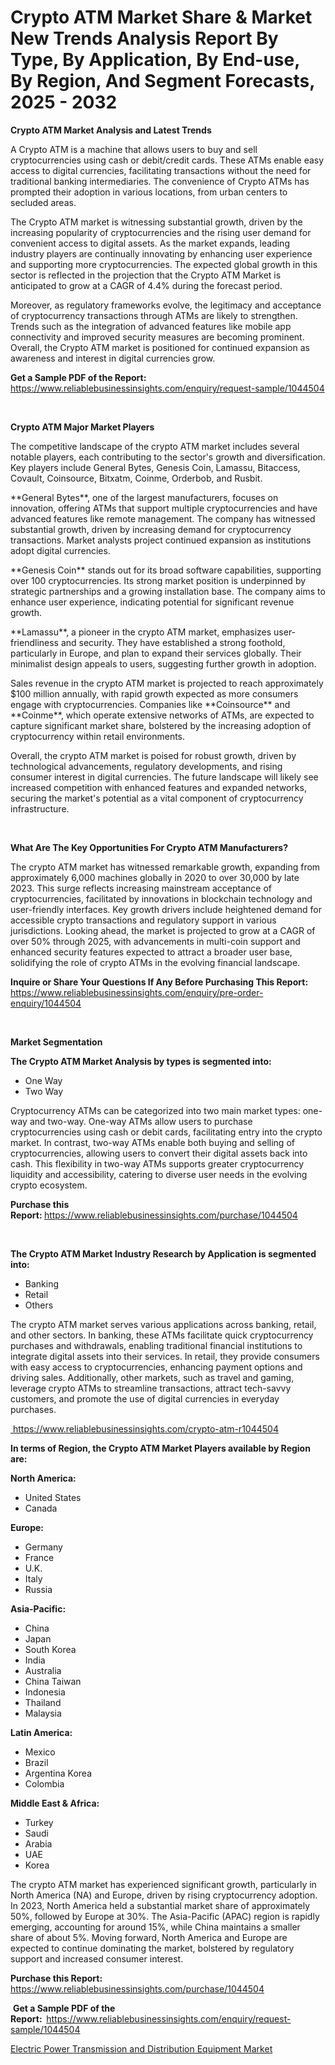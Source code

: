 <p><h1>Crypto ATM Market Share & Market New Trends Analysis Report By Type, By Application, By End-use, By Region, And Segment Forecasts, 2025 - 2032</h1></p><p><strong>Crypto ATM Market Analysis and Latest Trends</strong></p>
<p><p>A Crypto ATM is a machine that allows users to buy and sell cryptocurrencies using cash or debit/credit cards. These ATMs enable easy access to digital currencies, facilitating transactions without the need for traditional banking intermediaries. The convenience of Crypto ATMs has prompted their adoption in various locations, from urban centers to secluded areas.</p><p>The Crypto ATM market is witnessing substantial growth, driven by the increasing popularity of cryptocurrencies and the rising user demand for convenient access to digital assets. As the market expands, leading industry players are continually innovating by enhancing user experience and supporting more cryptocurrencies. The expected global growth in this sector is reflected in the projection that the Crypto ATM Market is anticipated to grow at a CAGR of 4.4% during the forecast period.</p><p>Moreover, as regulatory frameworks evolve, the legitimacy and acceptance of cryptocurrency transactions through ATMs are likely to strengthen. Trends such as the integration of advanced features like mobile app connectivity and improved security measures are becoming prominent. Overall, the Crypto ATM market is positioned for continued expansion as awareness and interest in digital currencies grow.</p></p>
<p><strong>Get a Sample PDF of the Report:&nbsp;</strong> <a href="https://www.reliablebusinessinsights.com/enquiry/request-sample/1044504?utm_campaign=2380&utm_medium=2&utm_source=Github&utm_content=ia&utm_term=11022025&utm_id=crypto-atm">https://www.reliablebusinessinsights.com/enquiry/request-sample/1044504</a></p>
<p>&nbsp;</p>
<p><strong>Crypto ATM Major Market Players</strong></p>
<p><p>The competitive landscape of the crypto ATM market includes several notable players, each contributing to the sector's growth and diversification. Key players include General Bytes, Genesis Coin, Lamassu, Bitaccess, Covault, Coinsource, Bitxatm, Coinme, Orderbob, and Rusbit.</p><p>**General Bytes**, one of the largest manufacturers, focuses on innovation, offering ATMs that support multiple cryptocurrencies and have advanced features like remote management. The company has witnessed substantial growth, driven by increasing demand for cryptocurrency transactions. Market analysts project continued expansion as institutions adopt digital currencies.</p><p>**Genesis Coin** stands out for its broad software capabilities, supporting over 100 cryptocurrencies. Its strong market position is underpinned by strategic partnerships and a growing installation base. The company aims to enhance user experience, indicating potential for significant revenue growth.</p><p>**Lamassu**, a pioneer in the crypto ATM market, emphasizes user-friendliness and security. They have established a strong foothold, particularly in Europe, and plan to expand their services globally. Their minimalist design appeals to users, suggesting further growth in adoption.</p><p>Sales revenue in the crypto ATM market is projected to reach approximately $100 million annually, with rapid growth expected as more consumers engage with cryptocurrencies. Companies like **Coinsource** and **Coinme**, which operate extensive networks of ATMs, are expected to capture significant market share, bolstered by the increasing adoption of cryptocurrency within retail environments.</p><p>Overall, the crypto ATM market is poised for robust growth, driven by technological advancements, regulatory developments, and rising consumer interest in digital currencies. The future landscape will likely see increased competition with enhanced features and expanded networks, securing the market's potential as a vital component of cryptocurrency infrastructure.</p></p>
<p>&nbsp;</p>
<p><strong>What Are The Key Opportunities For Crypto ATM Manufacturers?</strong></p>
<p><p>The crypto ATM market has witnessed remarkable growth, expanding from approximately 6,000 machines globally in 2020 to over 30,000 by late 2023. This surge reflects increasing mainstream acceptance of cryptocurrencies, facilitated by innovations in blockchain technology and user-friendly interfaces. Key growth drivers include heightened demand for accessible crypto transactions and regulatory support in various jurisdictions. Looking ahead, the market is projected to grow at a CAGR of over 50% through 2025, with advancements in multi-coin support and enhanced security features expected to attract a broader user base, solidifying the role of crypto ATMs in the evolving financial landscape.</p></p>
<p><strong>Inquire or Share Your Questions If Any Before Purchasing This Report:</strong> <a href="https://www.reliablebusinessinsights.com/enquiry/pre-order-enquiry/1044504?utm_campaign=2380&utm_medium=2&utm_source=Github&utm_content=ia&utm_term=11022025&utm_id=crypto-atm">https://www.reliablebusinessinsights.com/enquiry/pre-order-enquiry/1044504</a></p>
<p>&nbsp;</p>
<p><strong>Market Segmentation</strong></p>
<p><strong>The Crypto ATM Market Analysis by types is segmented into:</strong></p>
<p><ul><li>One Way</li><li>Two Way</li></ul></p>
<p><p>Cryptocurrency ATMs can be categorized into two main market types: one-way and two-way. One-way ATMs allow users to purchase cryptocurrencies using cash or debit cards, facilitating entry into the crypto market. In contrast, two-way ATMs enable both buying and selling of cryptocurrencies, allowing users to convert their digital assets back into cash. This flexibility in two-way ATMs supports greater cryptocurrency liquidity and accessibility, catering to diverse user needs in the evolving crypto ecosystem.</p></p>
<p><strong>Purchase this Report:&nbsp;</strong><a href="https://www.reliablebusinessinsights.com/purchase/1044504?utm_campaign=2380&utm_medium=2&utm_source=Github&utm_content=ia&utm_term=11022025&utm_id=crypto-atm">https://www.reliablebusinessinsights.com/purchase/1044504</a></p>
<p>&nbsp;</p>
<p><strong>The Crypto ATM Market Industry Research by Application is segmented into:</strong></p>
<p><ul><li>Banking</li><li>Retail</li><li>Others</li></ul></p>
<p><p>The crypto ATM market serves various applications across banking, retail, and other sectors. In banking, these ATMs facilitate quick cryptocurrency purchases and withdrawals, enabling traditional financial institutions to integrate digital assets into their services. In retail, they provide consumers with easy access to cryptocurrencies, enhancing payment options and driving sales. Additionally, other markets, such as travel and gaming, leverage crypto ATMs to streamline transactions, attract tech-savvy customers, and promote the use of digital currencies in everyday purchases.</p></p>
<p><a href="https://www.reliablebusinessinsights.com/crypto-atm-r1044504?utm_campaign=2380&utm_medium=2&utm_source=Github&utm_content=ia&utm_term=11022025&utm_id=crypto-atm">&nbsp;https://www.reliablebusinessinsights.com/crypto-atm-r1044504</a></p>
<p><strong>In terms of Region, the Crypto ATM Market Players available by Region are:</strong></p>
<p>
    <p> <strong> North America: </strong>
        <ul>
            <li>United States</li>
            <li>Canada</li>
        </ul>
        </p> 
    <p> <strong> Europe: </strong>
        <ul>
            <li>Germany</li>
            <li>France</li>
            <li>U.K.</li>
            <li>Italy</li>
            <li>Russia</li>
        </ul>
        </p> 
    <p> <strong> Asia-Pacific: </strong>
        <ul>
            <li>China</li>
            <li>Japan</li>
            <li>South Korea</li>
            <li>India</li>
            <li>Australia</li>
            <li>China Taiwan</li>
            <li>Indonesia</li>
            <li>Thailand</li>
            <li>Malaysia</li>
        </ul>
        </p> 
    <p> <strong> Latin America: </strong>
        <ul>
            <li>Mexico</li>
            <li>Brazil</li>
            <li>Argentina Korea</li>
            <li>Colombia</li>
        </ul>
        </p> 
    <p> <strong> Middle East & Africa: </strong>
        <ul>
            <li>Turkey</li>
            <li>Saudi</li>
            <li>Arabia</li>
            <li>UAE</li>
            <li>Korea</li>
        </ul>
    </p>
    </p>
<p><p>The crypto ATM market has experienced significant growth, particularly in North America (NA) and Europe, driven by rising cryptocurrency adoption. In 2023, North America held a substantial market share of approximately 50%, followed by Europe at 30%. The Asia-Pacific (APAC) region is rapidly emerging, accounting for around 15%, while China maintains a smaller share of about 5%. Moving forward, North America and Europe are expected to continue dominating the market, bolstered by regulatory support and increased consumer interest.</p></p>
<p><strong>Purchase this Report: </strong><a href="https://www.reliablebusinessinsights.com/purchase/1044504?utm_campaign=2380&utm_medium=2&utm_source=Github&utm_content=ia&utm_term=11022025&utm_id=crypto-atm">https://www.reliablebusinessinsights.com/purchase/1044504</a></p>
<p>&nbsp;<strong>Get a Sample PDF of the Report:&nbsp;&nbsp;</strong><a href="https://www.reliablebusinessinsights.com/enquiry/request-sample/1044504?utm_campaign=2380&utm_medium=2&utm_source=Github&utm_content=ia&utm_term=11022025&utm_id=crypto-atm">https://www.reliablebusinessinsights.com/enquiry/request-sample/1044504</a></p>
<p><strong></strong></p>
<p><p><a href="https://github.com/krinerstormy331/Market-Research-Report-List-1/blob/main/electric-power-transmission-and-distribution-equipment-market.md?utm_campaign=2380&utm_medium=2&utm_source=Github&utm_content=ia&utm_term=11022025&utm_id=crypto-atm">Electric Power Transmission and Distribution Equipment Market</a></p></p>